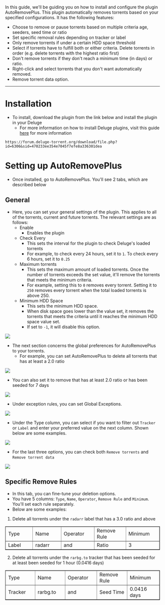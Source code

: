 In this guide, we'll be guiding you on how to install and configure the plugin AutoRemovePlus. This plugin automatically removes torrents based on your specified configurations. It has the following features:

* Choose to remove or pause torrents based on multiple criteria age, seeders, seed time or ratio
* Set specific removal rules depending on tracker or label
* Only remove torrents if under a certain HDD space threshold
* Select if torrents have to fulfill both or either criteria. Delete torrents in order (e.g. delete torrents with the highest ratio first)
* Don't remove torrents if they don't reach a minimum time (in days) or ratio.
* Right-click and select torrents that you don't want automatically removed.
* Remove torrent data option.

***

# Installation

* To install, download the plugin from the link below and install the plugin in your Deluge
  * For more information on how to install Deluge plugins, visit this guide [here](https://docs.usbx.me/books/deluge/page/installing-deluge-plugins) for more information

```
https://forum.deluge-torrent.org/download/file.php?id=6306&sid=470233ee354e7045f7efe8a336301dea
```

# Setting up AutoRemovePlus

* Once installed, go to AutoRemovePlus. You'll see 2 tabs, which are described below

## General

* Here, you can set your general settings of the plugin. This applies to all of the torrents, current and future torrents. The relevant settings are as follows:
  * Enable
    * Enables the plugin
  * Check Every
    * This sets the interval for the plugin to check Deluge's loaded torrents
    * For example, to check every 24 hours, set it to `1`. To check every 6 hours, set it to `0.25`
  * Maximum torrents
    * This sets the maximum amount of loaded torrents. Once the number of torrents exceeds the set value, it'll remove the torrents that meets the minimum criteria.
    * For example, setting this to `0` removes every torrent. Setting it to `250` removes every torrent when the total loaded torrents is above 250.
  * Minimum HDD Space
    * This sets the minimum HDD space.
    * When disk space goes lower than the value set, it removes the torrents that meets the criteria until it reaches the minimum HDD space value set.
    * If set to `-1`, it will disable this option.

![](https://docs.usbx.me/uploads/images/gallery/2020-05/image-1589198169952.png)

* The next section concerns the global preferences for AutoRemovePlus to your torrents.
  * For example, you can set AutoRemovePlus to delete all torrents that has at least a 2.0 ratio

![](https://docs.usbx.me/uploads/images/gallery/2020-05/image-1589198650314.png)

  * You can also set it to remove that has at least 2.0 ratio or has been seeded for 7 days

![](https://docs.usbx.me/uploads/images/gallery/2020-05/image-1589198800549.png)

* Under exception rules, you can set Global Exceptions.

![](https://docs.usbx.me/uploads/images/gallery/2020-05/image-1589255540103.png)

* Under the Type column, you can select if you want to filter out `Tracker` or `Label` and enter your preferred value on the next column. Shown below are some examples.

![](https://docs.usbx.me/uploads/images/gallery/2020-05/image-1589255709936.png)

* For the last three options, you can check both `Remove torrents` and `Remove torrent data`

![](https://docs.usbx.me/uploads/images/gallery/2020-05/image-1589260561417.png)

## Specific Remove Rules

* In this tab, you can fine-tune your deletion options.
* You have 5 columns: `Type`, `Name`, `Operator`, `Remove Rule` and `Minimum`. You'll set each rule separately.
* Below are some examples:

1. Delete all torrents under the `radarr` label that has a 3.0 ratio and above

<table class="align-center" style="border-collapse: collapse; width: 100%;" border="1">
<tbody>
<tr>
<td style="width: 162px;">Type</td>
<td style="width: 162px;">Name</td>
<td style="width: 162px;">Operator</td>
<td style="width: 162px;">Remove Rule</td>
<td style="width: 161px;">Minimum</td>
</tr>
<tr>
<td style="width: 162px;">Label</td>
<td style="width: 162px;">radarr</td>
<td style="width: 162px;">and</td>
<td style="width: 162px;">Ratio</td>
<td style="width: 161px;">3</td>
</tr>
</tbody>
</table>

2. Delete all torrents under the `rarbg.to` tracker that has been seeded for at least been seeded for 1 hour (0.0416 days)

<table class="align-center" style="border-collapse: collapse; width: 100%;" border="1">
<tbody>
<tr>
<td style="width: 162px;">Type</td>
<td style="width: 162px;">Name</td>
<td style="width: 162px;">Operator</td>
<td style="width: 162px;">Remove Rule</td>
<td style="width: 161px;">Minimum</td>
</tr>
<tr>
<td style="width: 162px;">Tracker</td>
<td style="width: 162px;">rarbg.to</td>
<td style="width: 162px;">and</td>
<td style="width: 162px;">Seed Time</td>
<td style="width: 161px;">0.0416 days</td>
</tr>
</tbody>
</table>